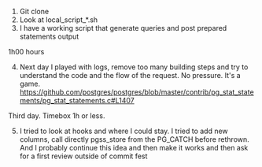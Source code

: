 1. Git clone
2. Look at local_script_*.sh
3. I have a working script that generate queries and post prepared statements output

1h00 hours

4. Next day I played with logs, remove too many building steps and try to understand the code and the flow of the request. No pressure. It's a game.
 https://github.com/postgres/postgres/blob/master/contrib/pg_stat_statements/pg_stat_statements.c#L1407


Third day. Timebox 1h or less.

5. I tried to look at hooks and where I could stay. I tried to add new columns, call directly pgss_store from the PG_CATCH before rethrown. And I probably continue this idea and then make it works and then ask for a first review outside of commit fest
